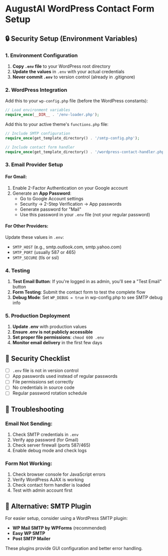 # AugustAI WordPress Contact Form Setup

## 🔒 Security Setup (Environment Variables)

### 1. Environment Configuration

1. **Copy `.env` file** to your WordPress root directory
2. **Update the values** in `.env` with your actual credentials
3. **Never commit `.env`** to version control (already in .gitignore)

### 2. WordPress Integration

Add this to your `wp-config.php` file (before the WordPress constants):

```php
// Load environment variables
require_once(__DIR__ . '/env-loader.php');
```

Add this to your active theme's `functions.php` file:

```php
// Include SMTP configuration
require_once(get_template_directory() . '/smtp-config.php');

// Include contact form handler
require_once(get_template_directory() . '/wordpress-contact-handler.php');
```

### 3. Email Provider Setup

#### For Gmail:
1. Enable 2-Factor Authentication on your Google account
2. Generate an **App Password**:
   - Go to Google Account settings
   - Security → 2-Step Verification → App passwords
   - Generate password for "Mail"
   - Use this password in your `.env` file (not your regular password)

#### For Other Providers:
Update these values in `.env`:
- `SMTP_HOST` (e.g., smtp.outlook.com, smtp.yahoo.com)
- `SMTP_PORT` (usually 587 or 465)
- `SMTP_SECURE` (tls or ssl)

### 4. Testing

1. **Test Email Button**: If you're logged in as admin, you'll see a "Test Email" button
2. **Form Testing**: Submit the contact form to test the complete flow
3. **Debug Mode**: Set `WP_DEBUG = true` in wp-config.php to see SMTP debug info

### 5. Production Deployment

1. **Update .env** with production values
2. **Ensure .env is not publicly accessible**
3. **Set proper file permissions**: `chmod 600 .env`
4. **Monitor email delivery** in the first few days

## 🚨 Security Checklist

- [ ] `.env` file is not in version control
- [ ] App passwords used instead of regular passwords
- [ ] File permissions set correctly
- [ ] No credentials in source code
- [ ] Regular password rotation schedule

## 📧 Troubleshooting

### Email Not Sending:
1. Check SMTP credentials in `.env`
2. Verify app password (for Gmail)
3. Check server firewall (ports 587/465)
4. Enable debug mode and check logs

### Form Not Working:
1. Check browser console for JavaScript errors
2. Verify WordPress AJAX is working
3. Check contact form handler is loaded
4. Test with admin account first

## 🔄 Alternative: SMTP Plugin

For easier setup, consider using a WordPress SMTP plugin:
- **WP Mail SMTP by WPForms** (recommended)
- **Easy WP SMTP**
- **Post SMTP Mailer**

These plugins provide GUI configuration and better error handling.
